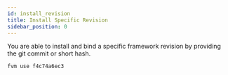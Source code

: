 ```yaml
---
id: install_revision
title: Install Specific Revision
sidebar_position: 0
---
```


You are able to install and bind a specific framework revision by providing the git commit or short hash.

```bash
fvm use f4c74a6ec3
```
